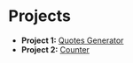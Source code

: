 # Projects

- **Project 1:** [Quotes Generator](./1-Quotes-Genrator/)
- **Project 2:** [Counter](./2-Counter/)